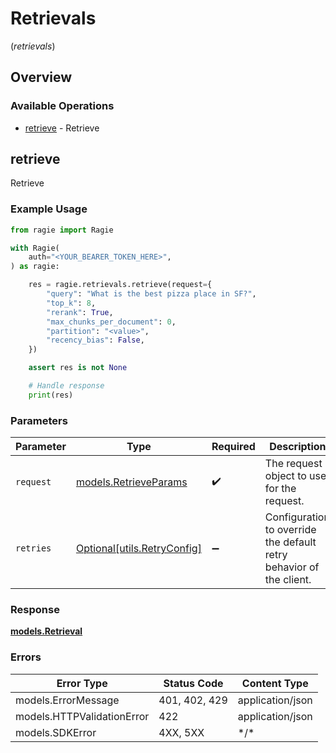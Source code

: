 # Retrievals
(*retrievals*)

## Overview

### Available Operations

* [retrieve](#retrieve) - Retrieve

## retrieve

Retrieve

### Example Usage

```python
from ragie import Ragie

with Ragie(
    auth="<YOUR_BEARER_TOKEN_HERE>",
) as ragie:

    res = ragie.retrievals.retrieve(request={
        "query": "What is the best pizza place in SF?",
        "top_k": 8,
        "rerank": True,
        "max_chunks_per_document": 0,
        "partition": "<value>",
        "recency_bias": False,
    })

    assert res is not None

    # Handle response
    print(res)

```

### Parameters

| Parameter                                                           | Type                                                                | Required                                                            | Description                                                         |
| ------------------------------------------------------------------- | ------------------------------------------------------------------- | ------------------------------------------------------------------- | ------------------------------------------------------------------- |
| `request`                                                           | [models.RetrieveParams](../../models/retrieveparams.md)             | :heavy_check_mark:                                                  | The request object to use for the request.                          |
| `retries`                                                           | [Optional[utils.RetryConfig]](../../models/utils/retryconfig.md)    | :heavy_minus_sign:                                                  | Configuration to override the default retry behavior of the client. |

### Response

**[models.Retrieval](../../models/retrieval.md)**

### Errors

| Error Type                 | Status Code                | Content Type               |
| -------------------------- | -------------------------- | -------------------------- |
| models.ErrorMessage        | 401, 402, 429              | application/json           |
| models.HTTPValidationError | 422                        | application/json           |
| models.SDKError            | 4XX, 5XX                   | \*/\*                      |